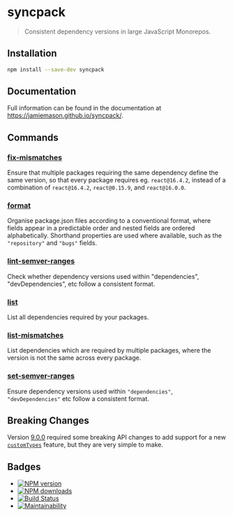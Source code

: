 # syncpack

> Consistent dependency versions in large JavaScript Monorepos.

## Installation

```bash
npm install --save-dev syncpack
```

## Documentation

Full information can be found in the documentation at
https://jamiemason.github.io/syncpack/.

## Commands

### [fix-mismatches](https://jamiemason.github.io/syncpack/fix-mismatches)

Ensure that multiple packages requiring the same dependency define the same
version, so that every package requires eg. `react@16.4.2`, instead of a
combination of `react@16.4.2`, `react@0.15.9`, and `react@16.0.0`.

### [format](https://jamiemason.github.io/syncpack/format)

Organise package.json files according to a conventional format, where fields
appear in a predictable order and nested fields are ordered alphabetically.
Shorthand properties are used where available, such as the `"repository"` and
`"bugs"` fields.

### [lint-semver-ranges](https://jamiemason.github.io/syncpack/lint-semver-ranges)

Check whether dependency versions used within "dependencies", "devDependencies",
etc follow a consistent format.

### [list](https://jamiemason.github.io/syncpack/list)

List all dependencies required by your packages.

### [list-mismatches](https://jamiemason.github.io/syncpack/list-mismatches)

List dependencies which are required by multiple packages, where the version is
not the same across every package.

### [set-semver-ranges](https://jamiemason.github.io/syncpack/set-semver-ranges)

Ensure dependency versions used within `"dependencies"`, `"devDependencies"` etc
follow a consistent format.

## Breaking Changes

Version [9.0.0](https://github.com/JamieMason/syncpack/releases/tag/9.0.0)
required some breaking API changes to add support for a new
[`customTypes`](https://jamiemason.github.io/syncpack/config/custom-types)
feature, but they are very simple to make.

## Badges

- [![NPM version](http://img.shields.io/npm/v/syncpack.svg?style=flat-square)](https://www.npmjs.com/package/syncpack)
- [![NPM downloads](http://img.shields.io/npm/dm/syncpack.svg?style=flat-square)](https://www.npmjs.com/package/syncpack)
- [![Build Status](https://img.shields.io/github/actions/workflow/status/JamieMason/syncpack/ci.yaml?branch=master)](https://github.com/JamieMason/syncpack/actions)
- [![Maintainability](https://api.codeclimate.com/v1/badges/516439365fdd0e3c6526/maintainability)](https://codeclimate.com/github/JamieMason/syncpack/maintainability)
